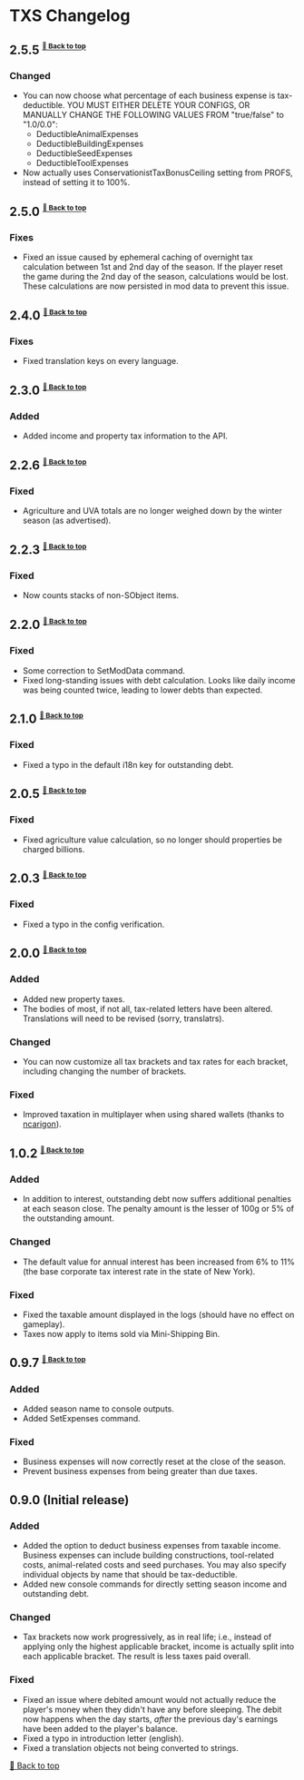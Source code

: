 ﻿# TXS Changelog

## 2.5.5 <sup><sub><sup>[🔼 Back to top](#txs-changelog)</sup></sub></sup>

### Changed

* You can now choose what percentage of each business expense is tax-deductible.
  YOU MUST EITHER DELETE YOUR CONFIGS, OR MANUALLY CHANGE THE FOLLOWING VALUES FROM "true/false" to "1.0/0.0":
  * DeductibleAnimalExpenses
  * DeductibleBuildingExpenses
  * DeductibleSeedExpenses
  * DeductibleToolExpenses
* Now actually uses ConservationistTaxBonusCeiling setting from PROFS, instead of setting it to 100%.

## 2.5.0 <sup><sub><sup>[🔼 Back to top](#txs-changelog)</sup></sub></sup>

### Fixes

* Fixed an issue caused by ephemeral caching of overnight tax calculation between 1st and 2nd day of the season. If the player reset the game during the 2nd day of the season, calculations would be lost. These calculations are now persisted in mod data to prevent this issue.

## 2.4.0 <sup><sub><sup>[🔼 Back to top](#txs-changelog)</sup></sub></sup>

### Fixes

* Fixed translation keys on every language.

## 2.3.0 <sup><sub><sup>[🔼 Back to top](#txs-changelog)</sup></sub></sup>

### Added

* Added income and property tax information to the API.

## 2.2.6 <sup><sub><sup>[🔼 Back to top](#txs-changelog)</sup></sub></sup>

### Fixed

* Agriculture and UVA totals are no longer weighed down by the winter season (as advertised).

## 2.2.3 <sup><sub><sup>[🔼 Back to top](#txs-changelog)</sup></sub></sup>

### Fixed

* Now counts stacks of non-SObject items.

## 2.2.0 <sup><sub><sup>[🔼 Back to top](#txs-changelog)</sup></sub></sup>

### Fixed

* Some correction to SetModData command.
* Fixed long-standing issues with debt calculation. Looks like daily income was being counted twice, leading to lower debts than expected.

## 2.1.0 <sup><sub><sup>[🔼 Back to top](#txs-changelog)</sup></sub></sup>

### Fixed

* Fixed a typo in the default i18n key for outstanding debt.

## 2.0.5 <sup><sub><sup>[🔼 Back to top](#txs-changelog)</sup></sub></sup>

### Fixed

* Fixed agriculture value calculation, so no longer should properties be charged billions.

## 2.0.3 <sup><sub><sup>[🔼 Back to top](#txs-changelog)</sup></sub></sup>

### Fixed

* Fixed a typo in the config verification.

## 2.0.0 <sup><sub><sup>[🔼 Back to top](#txs-changelog)</sup></sub></sup>

### Added

* Added new property taxes.
* The bodies of most, if not all, tax-related letters have been altered. Translations will need to be revised (sorry, translatrs).

### Changed

* You can now customize all tax brackets and tax rates for each bracket, including changing the number of brackets.

### Fixed

* Improved taxation in multiplayer when using shared wallets (thanks to [ncarigon](https://github.com/ncarigon)).

## 1.0.2 <sup><sub><sup>[🔼 Back to top](#txs-changelog)</sup></sub></sup>

### Added

* In addition to interest, outstanding debt now suffers additional penalties at each season close. The penalty amount is the lesser of 100g or 5% of the outstanding amount. 

### Changed

* The default value for annual interest has been increased from 6% to 11% (the base corporate tax interest rate in the state of New York).

### Fixed

* Fixed the taxable amount displayed in the logs (should have no effect on gameplay).
* Taxes now apply to items sold via Mini-Shipping Bin.

## 0.9.7 <sup><sub><sup>[🔼 Back to top](#txs-changelog)</sup></sub></sup>

### Added

* Added season name to console outputs.
* Added SetExpenses command.

### Fixed

* Business expenses will now correctly reset at the close of the season.
* Prevent business expenses from being greater than due taxes.

## 0.9.0 (Initial release)

### Added

* Added the option to deduct business expenses from taxable income. Business expenses can include building constructions, tool-related costs, animal-related costs and seed purchases. You may also specify individual objects by name that should be tax-deductible.
* Added new console commands for directly setting season income and outstanding debt.

### Changed

* Tax brackets now work progressively, as in real life; i.e., instead of applying only the highest applicable bracket, income is actually split into each applicable bracket. The result is less taxes paid overall.

### Fixed

* Fixed an issue where debited amount would not actually reduce the player's money when they didn't have any before sleeping. The debit now happens when the day starts, *after* the previous day's earnings have been added to the player's balance.
* Fixed a typo in introduction letter (english).
* Fixed a translation objects not being converted to strings.

[🔼 Back to top](#txs-changelog)